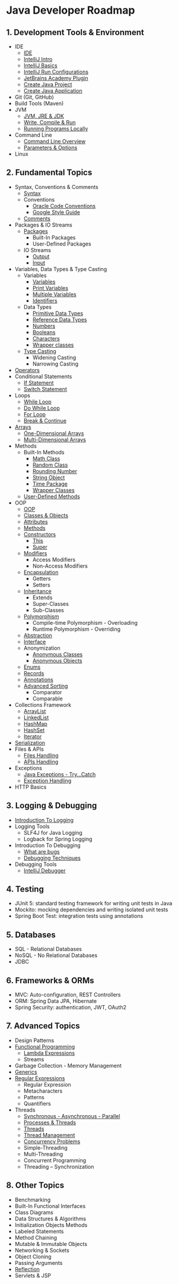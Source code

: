# Java Developer Roadmap

## 1. Development Tools & Environment

- IDE
    - [IDE](https://hyperskill.org/learn/step/10996)
    - [IntelliJ Intro](https://hyperskill.org/learn/step/37202)
    - [IntelliJ Basics](https://hyperskill.org/learn/step/5819)
    - [IntelliJ Run Configurations](https://hyperskill.org/learn/step/10630)
    - [JetBrains Academy Plugin](https://hyperskill.org/learn/step/5839)
    - [Create Java Project](https://www.jetbrains.com/help/idea/new-project-wizard.html)
    - [Create Java Application](https://www.jetbrains.com/help/idea/creating-and-running-your-first-java-application.html)
- Git (Git, GitHub)
- Build Tools (Maven)
- JVM
    - [JVM, JRE & JDK](https://hyperskill.org/learn/step/3499)
    - [Write, Compile & Run](https://hyperskill.org/learn/step/3739)
    - [Running Programs Locally](https://hyperskill.org/learn/step/3746)
- Command Line
    - [Command Line Overview](https://hyperskill.org/learn/step/8977)
    - [Parameters & Options](https://hyperskill.org/learn/step/9746)
- Linux

## 2. Fundamental Topics

- Syntax, Conventions & Comments
    - [Syntax](https://www.w3schools.com/java/java_syntax.asp)
    - Conventions
        - [Oracle Code Conventions](https://www.oracle.com/technetwork/java/codeconventions-150003.pdf)
        - [Google Style Guide](https://google.github.io/styleguide/javaguide.html)
    - [Comments](https://www.w3schools.com/java/java_comments.asp)
- Packages & IO Streams
    - [Packages](https://www.w3schools.com/java/java_packages.asp)
        - Built-In Packages
        - User-Defined Packages
    - IO Streams
        - [Output](https://www.w3schools.com/java/java_output.asp)
        - [Input](https://www.w3schools.com/java/java_user_input.asp)
- Variables, Data Types & Type Casting
    - Variables
        - [Variables](https://www.w3schools.com/java/java_variables.asp)
        - [Print Variables](https://www.w3schools.com/java/java_variables_print.asp)
        - [Multiple Variables](https://www.w3schools.com/java/java_variables_multiple.asp)
        - [Identifiers](https://www.w3schools.com/java/java_variables_identifiers.asp)
    - Data Types
        - [Primitive Data Types](https://www.w3schools.com/java/java_data_types.asp)
        - [Reference Data Types](https://www.w3schools.com/java/java_data_types_non-prim.asp)
        - [Numbers](https://www.w3schools.com/java/java_data_types_numbers.asp)
        - [Booleans](https://www.w3schools.com/java/java_data_types_boolean.asp)
        - [Characters](https://www.w3schools.com/java/java_data_types_characters.asp)
        - [Wrapper classes](https://hyperskill.org/learn/step/3595)
    - [Type Casting](https://www.w3schools.com/java/java_type_casting.asp)
        - Widening Casting
        - Narrowing Casting
- [Operators](https://www.w3schools.com/java/java_operators.asp)
- Conditional Statements
    - [If Statement](https://www.w3schools.com/java/java_conditions.asp)
    - [Switch Statement](https://www.w3schools.com/java/java_switch.asp)
- Loops
    - [While Loop](https://www.w3schools.com/java/java_while_loop.asp)
    - [Do While Loop](https://www.w3schools.com/java/java_while_loop_do.asp)
    - [For Loop](https://www.w3schools.com/java/java_for_loop.asp)
    - [Break & Continue](https://www.w3schools.com/java/java_break.asp)
- [Arrays](https://www.w3schools.com/java/java_arrays.asp)
    - [One-Dimensional Arrays](https://www.w3schools.com/java/java_arrays.asp)
    - [Multi-Dimensional Arrays](https://www.w3schools.com/java/java_arrays_multi.asp)
- Methods
    - Built-In Methods
        - [Math Class](https://www.w3schools.com/java/java_math.asp)
        - [Random Class](https://www.digitalocean.com/community/tutorials/java-random)
        - [Rounding Number](https://www.baeldung.com/java-round-decimal-number)
        - [String Object](https://www.w3schools.com/java/java_strings.asp)
        - [Time Package](https://www.w3schools.com/java/java_date.asp)
        - [Wrapper Classes](https://www.w3schools.com/java/java_wrapper_classes.asp)
    - [User-Defined Methods](https://www.w3schools.com/java/java_methods.asp)
- OOP
    - [OOP](https://www.w3schools.com/java/java_oop.asp)
    - [Classes & Objects](https://www.w3schools.com/java/java_classes.asp)
    - [Attributes](https://www.w3schools.com/java/java_class_attributes.asp)
    - [Methods](https://www.w3schools.com/java/java_class_methods.asp)
    - [Constructors](https://www.w3schools.com/java/java_constructors.asp)
        - [This](https://www.w3schools.com/java/ref_keyword_this.asp)
        - [Super](https://www.w3schools.com/java/ref_keyword_super.asp)
    - [Modifiers](https://www.w3schools.com/java/java_modifiers.asp)
        - Access Modifiers
        - Non-Access Modifiers
    - [Encapsulation](https://www.w3schools.com/java/java_encapsulation.asp)
        - Getters
        - Setters
    - [Inheritance](https://www.w3schools.com/java/java_inheritance.asp)
        - Extends
        - Super-Classes
        - Sub-Classes
    - [Polymorphism](https://www.geeksforgeeks.org/polymorphism-in-java/)
        - Compile-time Polymorphism - Overloading
        - Runtime Polymorphism - Overriding
    - [Abstraction](https://www.w3schools.com/java/java_abstract.asp)
    - [Interface](https://www.w3schools.com/java/java_interface.asp)
    - Anonymization
        - [Anonymous Classes](https://www.baeldung.com/java-anonymous-classes)
        - [Anonymous Objects](https://www.geeksforgeeks.org/anonymous-object-in-java/)
    - [Enums](https://www.w3schools.com/java/java_enums.asp)
    - [Records](https://www.baeldung.com/java-record-keyword)
    - [Annotations](https://www.geeksforgeeks.org/annotations-in-java/)
    - [Advanced Sorting](https://www.w3schools.com/java/java_advanced_sorting.asp)
        - Comparator
        - Comparable
- Collections Framework
    - [ArrayList](https://www.w3schools.com/java/java_arraylist.asp)
    - [LinkedList](https://www.w3schools.com/java/java_linkedlist.asp)
    - [HashMap](https://www.w3schools.com/java/java_hashmap.asp)
    - [HashSet](https://www.w3schools.com/java/java_hashset.asp)
    - [Iterator](https://www.w3schools.com/java/java_iterator.asp)
- [Serialization](https://www.baeldung.com/java-serialization)
- Files & APIs
    - [Files Handling](https://www.w3schools.com/java/java_files.asp)
    - [APIs Handling](https://www.baeldung.com/java-9-http-client)
- Exceptions
    - [Java Exceptions - Try...Catch](https://www.w3schools.com/java/java_try_catch.asp)
    - [Exception Handling](https://hyperskill.org/learn/step/3552)
- HTTP Basics

## 3. Logging & Debugging

- [Introduction To Logging](https://hyperskill.org/learn/step/5538)
- Logging Tools
    - SLF4J for Java Logging
    - Logback for Spring Logging
- Introduction To Debugging
    - [What are bugs](https://hyperskill.org/learn/step/5504)
    - [Debugging Techniques](https://hyperskill.org/learn/step/13775)
- Debugging Tools
    - [IntelliJ Debugger](https://hyperskill.org/learn/step/37206)

## 4. Testing

- JUnit 5: standard testing framework for writing unit tests in Java
- Mockito: mocking dependencies and writing isolated unit tests
- Spring Boot Test: integration tests using annotations

## 5. Databases

- SQL - Relational Databases
- NoSQL - No Relational Databases
- JDBC

## 6. Frameworks & ORMs

- MVC: Auto-configuration, REST Controllers
- ORM: Spring Data JPA, Hibernate
- Spring Security: authentication, JWT, OAuth2

## 7. Advanced Topics

- Design Patterns
- [Functional Programming](https://hyperskill.org/learn/step/11635)
    - [Lambda Expressions](https://www.w3schools.com/java/java_lambda.asp)
    - Streams
- Garbage Collection - Memory Management
- [Generics](https://hyperskill.org/learn/step/3492)
- [Regular Expressions](https://www.w3schools.com/java/java_regex.asp)
    - Regular Expression
    - Metacharacters
    - Patterns
    - Quantifiers
- Threads
    - [Synchronous - Asynchronous - Parallel](https://hyperskill.org/learn/step/9332)
    - [Processes & Threads](https://hyperskill.org/learn/step/9420)
    - [Threads](https://hyperskill.org/learn/step/4875)
    - [Thread Management](https://hyperskill.org/learn/step/3619)
    - [Concurrency Problems](https://www.w3schools.com/java/java_threads.asp)
    - Simple-Threading
    - Multi-Threading
    - Concurrent Programming
    - Threading – Synchronization

## 8. Other Topics

- Benchmarking
- Built-In Functional Interfaces
- Class Diagrams
- Data Structures & Algorithms
- Initialization Objects Methods
- Labeled Statements
- Method Chaining
- Mutable & Immutable Objects
- Networking & Sockets
- Object Cloning
- Passing Arguments
- [Reflection](https://hyperskill.org/learn/step/3609)
- Servlets & JSP